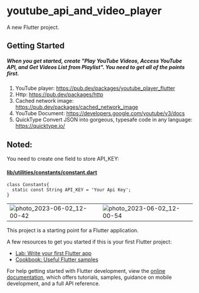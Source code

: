 # youtube_api_and_video_player

A new Flutter project.

## Getting Started 
##### When you get started, create "Play YouTube Videos, Access YouTube API, and Get Videos List from Playlist". You need to get all of the points first.
1. YouTube player: https://pub.dev/packages/youtube_player_flutter
2. Http: https://pub.dev/packages/http
3. Cached network image: https://pub.dev/packages/cached_network_image
4. YouTube Document: https://developers.google.com/youtube/v3/docs
5. QuickType Convert JSON into gorgeous, typesafe code in any language: https://quicktype.io/


## Noted:
You need to create one field to store API_KEY:  

#### <ins>lib/utilities/constants/constant.dart</ins>
```
class Constants{
  static const String API_KEY = 'Your Api Key';
}
```
| | |
| --- | --- | 
| ![photo_2023-06-02_12-00-42](https://github.com/leak17/youtube_api_and_video_player/assets/115885247/3b299f5e-9a0c-4da3-89d4-1576681c65ad)| ![photo_2023-06-02_12-00-54](https://github.com/leak17/youtube_api_and_video_player/assets/115885247/99b160be-7162-4c13-95cd-5ffd533806fe)|




This project is a starting point for a Flutter application.

A few resources to get you started if this is your first Flutter project:

- [Lab: Write your first Flutter app](https://docs.flutter.dev/get-started/codelab)
- [Cookbook: Useful Flutter samples](https://docs.flutter.dev/cookbook)

For help getting started with Flutter development, view the
[online documentation](https://docs.flutter.dev/), which offers tutorials,
samples, guidance on mobile development, and a full API reference.
